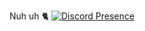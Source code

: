 Nuh uh 🐈
[![Discord Presence](https://lanyard.cnrad.dev/api/418876976963649536)](https://discord.com/users/418876976963649536)
